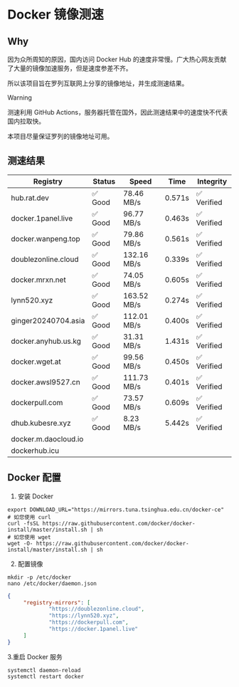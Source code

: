 # Docker 镜像测速

## Why

因为众所周知的原因，国内访问 Docker Hub 的速度非常慢。广大热心网友贡献了大量的镜像加速服务，但是速度参差不齐。


所以该项目旨在罗列互联网上分享的镜像地址，并生成测速结果。

> [!WARNING]
> 测速利用 GitHub Actions，服务器托管在国外，因此测速结果中的速度快不代表国内拉取快。
>

本项目尽量保证罗列的镜像地址可用。

## 测速结果

| Registry | Status | Speed | Time | Integrity |
|----------|--------|-------|------|-----------|
| hub.rat.dev | ✅ Good | 78.46 MB/s | 0.571s | ✅ Verified |
| docker.1panel.live | ✅ Good | 96.77 MB/s | 0.463s | ✅ Verified |
| docker.wanpeng.top | ✅ Good | 79.86 MB/s | 0.561s | ✅ Verified |
| doublezonline.cloud | ✅ Good | 132.16 MB/s | 0.339s | ✅ Verified |
| docker.mrxn.net | ✅ Good | 74.05 MB/s | 0.605s | ✅ Verified |
| lynn520.xyz | ✅ Good | 163.52 MB/s | 0.274s | ✅ Verified |
| ginger20240704.asia | ✅ Good | 112.01 MB/s | 0.400s | ✅ Verified |
| docker.anyhub.us.kg | ✅ Good | 31.31 MB/s | 1.431s | ✅ Verified |
| docker.wget.at | ✅ Good | 99.56 MB/s | 0.450s | ✅ Verified |
| docker.awsl9527.cn | ✅ Good | 111.73 MB/s | 0.401s | ✅ Verified |
| dockerpull.com | ✅ Good | 73.57 MB/s | 0.609s | ✅ Verified |
| dhub.kubesre.xyz | ✅ Good | 8.23 MB/s | 5.442s | ✅ Verified |
| docker.m.daocloud.io|  |  |  |  |
| dockerhub.icu|  |  |  |  |

## Docker 配置

1. 安装 Docker
```shell
export DOWNLOAD_URL="https://mirrors.tuna.tsinghua.edu.cn/docker-ce"
# 如您使用 curl
curl -fsSL https://raw.githubusercontent.com/docker/docker-install/master/install.sh | sh
# 如您使用 wget
wget -O- https://raw.githubusercontent.com/docker/docker-install/master/install.sh | sh
```

2. 配置镜像

```shell
mkdir -p /etc/docker
nano /etc/docker/daemon.json
```

```json
{
     "registry-mirrors": [
             "https://doublezonline.cloud",
             "https://lynn520.xyz",
             "https://dockerpull.com",
             "https://docker.1panel.live"
     ]
}
```

 3.重启 Docker 服务
```shell
systemctl daemon-reload
systemctl restart docker
```
